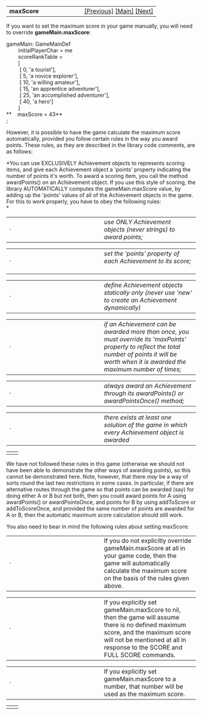 ---
---
<table width="100%" data-border="0" data-cellspacing="0"
data-cellpadding="3" data-bgcolor="#C0C0C0">
<colgroup>
<col style="width: 50%" />
<col style="width: 50%" />
</colgroup>
<tbody>
<tr>
<td style="text-align: left;"><strong>maxScore<br />
</strong></td>
<td style="text-align: right;"><a
href="scoreranktable.html">[Previous]</a> <a
href="generalintroduction.html">[Main]</a> <a
href="hints-overview.html">[Next]</a></td>
</tr>
</tbody>
</table>

  
If you want to set the maximum score in your game manually, you will
need to override **gameMain.maxScore**:  
  
gameMain: GameMainDef  
        initialPlayerChar = me  
        scoreRankTable =  
        \[  
         \[ 0, 'a tourist'\],  
         \[ 5, 'a novice explorer'\],  
         \[ 10, 'a willing amateur'\],  
         \[ 15, 'an apprentice adventurer'\],  
         \[ 25, 'an accomplished adventurer'\],  
         \[ 40, 'a hero'\]  
        \]  
**    maxScore = 43**  
;  
  
However, it is possible to have the game calculate the maximum score
automatically, provided you follow certain rules in the way you award
points. These rules, as they are described in the library code comments,
are as follows:  
  
*You can use EXCLUSIVELY Achievement objects to represents scoring
items, and give each Achievement object a 'points' property indicating
the number of points it's worth. To award a scoring item, you call the
method awardPoints() on an Achievement object. If you use this style of
scoring, the library AUTOMATICALLY computes the gameMain.maxScore value,
by adding up the 'points' values of all of the Achievement objects in
the game. For this to work properly, you have to obey the following
rules:  
*

<table data-border="0" data-cellpadding="0" data-cellspacing="0">
<colgroup>
<col style="width: 50%" />
<col style="width: 50%" />
</colgroup>
<tbody>
<tr data-valign="top">
<td width="14"><em></em>·<em></em></td>
<td><em>use ONLY Achievement objects (never strings) to award points;
 <br />
</em></td>
</tr>
</tbody>
</table>

<table data-border="0" data-cellpadding="0" data-cellspacing="0">
<colgroup>
<col style="width: 50%" />
<col style="width: 50%" />
</colgroup>
<tbody>
<tr data-valign="top">
<td width="14"><em></em>·<em></em></td>
<td><em>set the 'points' property of each Achievement to its score;
 <br />
</em></td>
</tr>
</tbody>
</table>

<table data-border="0" data-cellpadding="0" data-cellspacing="0">
<colgroup>
<col style="width: 50%" />
<col style="width: 50%" />
</colgroup>
<tbody>
<tr data-valign="top">
<td width="14"><em></em>·<em></em></td>
<td><em>define Achievement objects statically only (never use 'new' to
create an Achievement dynamically)  <br />
</em></td>
</tr>
</tbody>
</table>

<table data-border="0" data-cellpadding="0" data-cellspacing="0">
<colgroup>
<col style="width: 50%" />
<col style="width: 50%" />
</colgroup>
<tbody>
<tr data-valign="top">
<td width="14"><em></em>·<em></em></td>
<td><em>if an Achievement can be awarded more than once, you must
override its 'maxPoints' property to reflect the total number of points
it will be worth when it is awarded the maximum number of times;  <br />
</em></td>
</tr>
</tbody>
</table>

<table data-border="0" data-cellpadding="0" data-cellspacing="0">
<colgroup>
<col style="width: 50%" />
<col style="width: 50%" />
</colgroup>
<tbody>
<tr data-valign="top">
<td width="14"><em></em>·<em></em></td>
<td><em>always award an Achievement through its awardPoints() or
awardPointsOnce() method;  <br />
</em></td>
</tr>
</tbody>
</table>

<table data-border="0" data-cellpadding="0" data-cellspacing="0">
<colgroup>
<col style="width: 50%" />
<col style="width: 50%" />
</colgroup>
<tbody>
<tr data-valign="top">
<td width="14"><em></em>·<em></em></td>
<td><em>there exists at least one solution of the game in which every
Achievement object is awarded</em> <em> <br />
</em></td>
</tr>
</tbody>
</table>

|     |     |
|-----|-----|
|     |     |

  
We have not followed these rules in this game (otherwise we should not
have been able to demonstrate the other ways of awarding points), so
this cannot be demonstrated here. Note, however, that there *may* be a
way of sorts round the last two restrictions in some cases. In
particular, if there are alternative routes through the game so that
points can be awarded (say) for doing either A or B but not both, then
you could award points for A using awardPoints() or awardPointsOnce, and
points for B by using addToScore or addToScoreOnce, and provided the
same number of points are awarded for A or B, then the automatic maximum
score calculation should still work.  
  
You also need to bear in mind the following rules about setting
maxScore:  
  

<table data-border="0" data-cellpadding="0" data-cellspacing="0">
<colgroup>
<col style="width: 50%" />
<col style="width: 50%" />
</colgroup>
<tbody>
<tr data-valign="top">
<td width="14">·</td>
<td>If you do not explicitly override gameMain.maxScore at all in your
game code, then the game will automatically calculate the maximum score
on the basis of the rules given above.  <br />
</td>
</tr>
</tbody>
</table>

<table data-border="0" data-cellpadding="0" data-cellspacing="0">
<colgroup>
<col style="width: 50%" />
<col style="width: 50%" />
</colgroup>
<tbody>
<tr data-valign="top">
<td width="14">·</td>
<td>If you explicitly set gameMain.maxScore to nil, then the game will
assume there is no defined maximum score, and the maximum score will not
be mentioned at all in response to the SCORE and FULL SCORE commands.
 <br />
</td>
</tr>
</tbody>
</table>

<table data-border="0" data-cellpadding="0" data-cellspacing="0">
<colgroup>
<col style="width: 50%" />
<col style="width: 50%" />
</colgroup>
<tbody>
<tr data-valign="top">
<td width="14">·</td>
<td>If you explicitly set gameMain.maxScore to a number, that number
will be used as the maximum score.  <br />
</td>
</tr>
</tbody>
</table>

|     |     |
|-----|-----|
|     |     |

  

